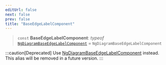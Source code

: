 ```yaml
---
editUrl: false
next: false
prev: false
title: "BaseEdgeLabelComponent"
---
```


> `const` **BaseEdgeLabelComponent**: *typeof* [`NgDiagramBaseEdgeLabelComponent`](/docs/api/components/ngdiagrambaseedgelabelcomponent/) = `NgDiagramBaseEdgeLabelComponent`

:::caution[Deprecated]
Use [NgDiagramBaseEdgeLabelComponent](/docs/api/components/ngdiagrambaseedgelabelcomponent/) instead. This alias will be removed in a future version.
:::
